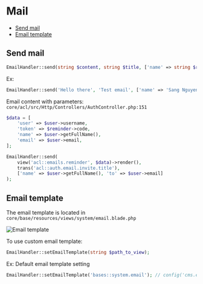 # Mail

- [Send mail](#send_mail)
- [Email template](#email_template)

<a name="send_mail"></a>
## Send mail

```php
EmailHandler::send(string $content, string $title, ['name' => string $reciever_name, 'to' => string $reciever_email]);
```

Ex:

```php
EmailHandler::send('Hello there', 'Test email', ['name' => 'Sang Nguyen', 'to' => 'sangit7b@gmail.com']);
```
    
Email content with parameters: `core/acl/src/Http/Controllers/AuthController.php:151`

```php
$data = [
    'user' => $user->username,
    'token' => $reminder->code,
    'name' => $user->getFullName(),
    'email' => $user->email,
];

EmailHandler::send(
    view('acl::emails.reminder', $data)->render(), 
    trans('acl::auth.email.invite.title'),
    ['name' => $user->getFullName(), 'to' => $user->email]
);
```
    
<a name="email_template"></a>
## Email template

The email template is located in `core/base/resources/views/system/email.blade.php`

![Email template](https://lh3.googleusercontent.com/fmPrvfxFNT_3BmjKLyrWpxDGdO8qhVOKiNmj7jllWj-uIwpq6AyCagkf1_AFsTetp68Edi00cRnZyfaaEuCnpyTr1eymGGjBkrR5fuIyID32M0SLsaa5KG4vnZNMVhynbEqPiB2v9rbOrS-plAXBE1mn1dzlfabajNey93fp8z13UoKVZEnp3Mrm5tLJY1vK01IHIAbPyZevkMifK1u0-Qr8ORgu1TFJ0c_EMuYSPpzi8g1IePJuANgUpy_4vFdUr8G0LAx3XqXe0XXbHVWBLAVBJ4B1vEJGmSHf4mL_vR7W9ualcyjdJUXmAdt8RheQLvdu3IjkDQp_867D18vheY0k5C1-O3ttE4iV8Jr8PGx4YLgO3ktPKW14CFZYuKggogEpErM0sYPiX7F0msZz8aUNlVru6iuEybiFKl_lOE2JW4IhREcnwKSFtZlmkG5uJ6aQMyuGihi-9gMZZo8p9ACagy2HqFh2D0fYGz29JwJ9eYlxFNPNypcWZM3_0mQ6EdhboJLWtJmZiB9sstorKTx0fPORdQm6euIZyvlgscJt0VHmJMuZ6oQQpX-lEKwkQ2-9u0CN9EUnZK8v7fEiYLVRaCPdOU6TSjWZ9Mck4ELHfYutN8KZ=w2560-h1670-no)

To use custom email template:

```php
EmailHandler::setEmailTemplate(string $path_to_view);
```
    
Ex: Default email template setting

```php
EmailHandler::setEmailTemplate('bases::system.email'); // config('cms.email_template')
```